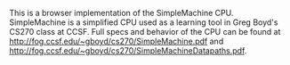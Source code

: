 This is a browser implementation of the SimpleMachine CPU.  SimpleMachine is a simplified CPU used as a learning tool in Greg Boyd's CS270 class at CCSF.  Full specs and behavior of the CPU can be found at http://fog.ccsf.edu/~gboyd/cs270/SimpleMachine.pdf and http://fog.ccsf.edu/~gboyd/cs270/SimpleMachineDatapaths.pdf.
